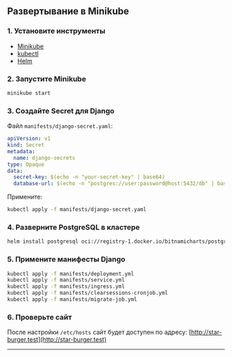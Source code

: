 ## Развертывание в Minikube

### 1. Установите инструменты
- [Minikube](https://minikube.sigs.k8s.io/docs/start/)
- [kubectl](https://kubernetes.io/docs/tasks/tools/)
- [Helm](https://helm.sh/docs/intro/install/)

### 2. Запустите Minikube
```sh
minikube start
```
### 3. Создайте Secret для Django
Файл `manifests/django-secret.yaml`:
```yml
apiVersion: v1
kind: Secret
metadata:
  name: django-secrets
type: Opaque
data:
  secret-key: $(echo -n "your-secret-key" | base64)
  database-url: $(echo -n "postgres://user:password@host:5432/db" | base64)
```
Примените:
```bash
kubectl apply -f manifests/django-secret.yaml
```

### 4. Разверните PostgreSQL в кластере
```bash
helm install postgresql oci://registry-1.docker.io/bitnamicharts/postgresql   --version 15.5.20   --set auth.username=test_user   --set auth.password=test_password   --set auth.database=test_db
```


### 5. Примените манифесты Django
```bash
kubectl apply -f manifests/deployment.yml
kubectl apply -f manifests/service.yml
kubectl apply -f manifests/ingress.yml
kubectl apply -f manifests/clearsessions-cronjob.yml
kubectl apply -f manifests/migrate-job.yml
```

### 6. Проверьте сайт
После настройки `/etc/hosts` сайт будет доступен по адресу:
[http://star-burger.test](http://star-burger.test)

---